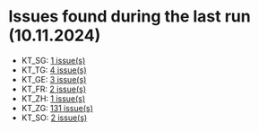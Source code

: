 # Issues found during the last run (10.11.2024)

- KT_SG: [1 issue(s)](tools/KT_SG_errors.csv)
- KT_TG: [4 issue(s)](tools/KT_TG_errors.csv)
- KT_GE: [3 issue(s)](tools/KT_GE_errors.csv)
- KT_FR: [2 issue(s)](tools/KT_FR_errors.csv)
- KT_ZH: [1 issue(s)](tools/KT_ZH_errors.csv)
- KT_ZG: [131 issue(s)](tools/KT_ZG_errors.csv)
- KT_SO: [2 issue(s)](tools/KT_SO_errors.csv)
